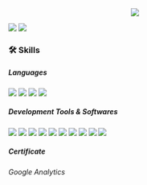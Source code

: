 <div align=center>  
  <img src="https://capsule-render.vercel.app/api?type=soft&color=6B8FC3&height=116&section=header&text=Hyunji%20Kim&fontSize=50&animation=fadeIn&fontColor=FFFFFF" /> 
</div>

<div align=left>
</div>

[<img src="https://img.shields.io/badge/Gmail-EA4335?style=flat-square&logo=Gmail&logoColor=white"/>](mailto:hjk021@khu.ac.kr) [<img src="https://img.shields.io/badge/Notion-000000?style=flat-square&logo=Notion&logoColor=white"/>](https://read-me.notion.site/Hyunji-Kim-25459b8cf025460da2417f49515b6598)

### 🛠️ **Skills**

##### Languages
<img src="https://img.shields.io/badge/Python-3766AB?style=flat-square&logo=Python&logoColor=white"/> <img src="https://img.shields.io/badge/C++-00599C?style=flat-square&logo=C%2B%2B&logoColor=white"/> <img src="https://img.shields.io/badge/R-276DC3?style=flat-square&logo=R&logoColor=white"/> <img src="https://img.shields.io/badge/Dart-0175C2?style=flat-square&logo=Dart&logoColor=white"/> 

##### Development Tools & Softwares
<img src="https://img.shields.io/badge/Google Colab-F9AB00?style=flat-square&logo=GoogleColab&logoColor=white"/> <img src="https://img.shields.io/badge/Visual Studio-5C2D91?style=flat-square&logo=VisualStudio&logoColor=white"/> <img src="https://img.shields.io/badge/Visual Studio Code-007ACC?style=flat-square&logo=VisualStudioCode&logoColor=white"/> <img src="https://img.shields.io/badge/MySQL-4479A1?style=flat-square&logo=MySQL&logoColor=white"/> <img src="https://img.shields.io/badge/RStudio-75AADB?style=flat-square&logo=RStudio&logoColor=white"/> <img src="https://img.shields.io/badge/Firebase-FFCA28?style=flat-square&logo=Firebase&logoColor=white"/> <img src="https://img.shields.io/badge/Pytorch-EE4C2C?style=flat-square&logo=Pytorch&logoColor=white"/> <img src="https://img.shields.io/badge/Android Studio-3DDC84?style=flat-square&logo=AndroidStudio&logoColor=white"/> <img src="https://img.shields.io/badge/PyCharm-000000?style=flat-square&logo=PyCharm&logoColor=white"/> <img src="https://img.shields.io/badge/Flutter-02569B?style=flat-square&logo=Flutter&logoColor=white"/>

##### Certificate
###### Google Analytics

